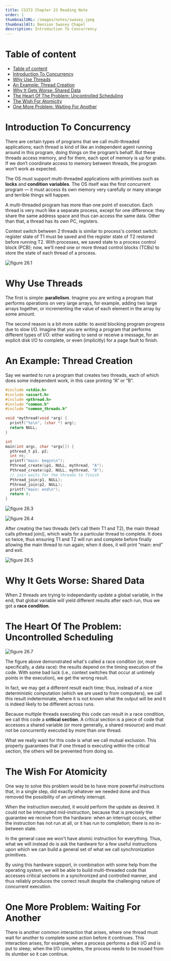```yaml
---
title: CS372 Chapter 23 Reading Note
order: 1
thumbnailURL: /images/notes/swasey.jpeg
thumbnailAlt: Denison Swasey Chapel
description: Introduction To Concurrency
---
```


# Table of content

- [Table of content](#table-of-content)
- [Introduction To Concurrency](#introduction-to-concurrency)
- [Why Use Threads](#why-use-threads)
- [An Example: Thread Creation](#an-example-thread-creation)
- [Why It Gets Worse: Shared Data](#why-it-gets-worse-shared-data)
- [The Heart Of The Problem: Uncontrolled Scheduling](#the-heart-of-the-problem-uncontrolled-scheduling)
- [The Wish For Atomicity](#the-wish-for-atomicity)
- [One More Problem: Waiting For Another](#one-more-problem-waiting-for-another)

# Introduction To Concurrency

There are certain types of programs that we call multi-threaded applications; each thread is kind of like an independent agent running around in this program, doing things on the program’s behalf. But these threads access memory, and for them, each spot of memory is up for grabs. If we don’t coordinate access to memory between threads, the program won’t work as expected.

The OS must support multi-threaded applications with primitives such as **locks** and **condition variables**. The OS itself was the first concurrent program — it must access its own memory very carefully or many strange and terrible things will happen.

A multi-threaded program has more than one point of execution. Each thread is very much like a separate process, except for one difference: they share the same address space and thus can access the same data. Other than that, a thread has its own PC, registers.

Context switch between 2 threads is similar to process's context switch: register state of T1 must be saved and the register state of T2 restored before running T2. With processes, we saved state to a process control block (PCB); now, we’ll need one or more thread control blocks (TCBs) to store the state of each thread of a process.

![figure 26.1](https://i.ibb.co/cQf52kn/26-1.png)

# Why Use Threads

The first is simple: **parallelism**. Imagine you are writing a program that performs operations on very large arrays, for example, adding two large arrays together, or incrementing the value of each element in the array by some amount.

The second reason is a bit more subtle: to avoid blocking program progress due to slow I/O. Imagine that you are writing a program that performs different types of I/O: either waiting to send or receive a message, for an explicit disk I/O to complete, or even (implicitly) for a page fault to finish.

# An Example: Thread Creation

Say we wanted to run a program that creates two threads, each of which does some independent work, in this case printing “A” or “B”.

```c
#include <stdio.h>
#include <assert.h>
#include <pthread.h>
#include "common.h"
#include "common_threads.h"

void *mythread(void *arg) {
  printf("%s\n", (char *) arg);
  return NULL;
}

int
main(int argc, char *argv[]) {
  pthread_t p1, p2;
  int rc;
  printf("main: begin\n");
  Pthread_create(&p1, NULL, mythread, "A");
  Pthread_create(&p2, NULL, mythread, "B");
  // join waits for the threads to finish
  Pthread_join(p1, NULL);
  Pthread_join(p2, NULL);
  printf("main: end\n");
  return 0;
}
```

![figure 26.3](https://i.ibb.co/7S0mymR/26-3.png)

![figure 26.4](https://i.ibb.co/pj17VTp/26-4.png)

After creating the two threads (let’s call them T1 and T2), the main thread calls pthread join(), which waits for a particular thread to complete. It does so twice, thus ensuring T1 and T2 will run and complete before finally allowing the main thread to run again; when it does, it will print “main: end” and exit.

![figure 26.5](https://i.ibb.co/zGkz503/26-5.png)

# Why It Gets Worse: Shared Data

When 2 threads are trying to independantly update a global variable, in the end, that global variable will yield different results after each run, thus we got a **race condition**.

# The Heart Of The Problem: Uncontrolled Scheduling

![figure 26.7](https://i.ibb.co/b2hyMS9/26-7.png)

The figure above demonstrated what's called a race condition (or, more specifically, a data race): the results depend on the timing execution of the code. With some bad luck (i.e., context switches that occur at untimely points in the execution), we get the wrong result.

In fact, we may get a different result each time; thus, instead of a nice deterministic computation (which we are used to from computers), we call this result indeterminate, where it is not known what the output will be and it is indeed likely to be different across runs.

Because multiple threads executing this code can result in a race condition, we call this code a **critical section**. A critical section is a piece of code that accesses a shared variable (or more generally, a shared resource) and must not be concurrently executed by more than one thread.

What we really want for this code is what we call mutual exclusion. This property guarantees that if one thread is executing within the critical section, the others will be prevented from doing so.

# The Wish For Atomicity

One way to solve this problem would be to have more powerful instructions that, in a single step, did exactly whatever we needed done and thus removed the possibility of an untimely interrupt.

When the instruction executed, it would perform the update as desired. It could not be interrupted mid-instruction, because that is precisely the guarantee we receive from the hardware: when an interrupt occurs, either the instruction has not run at all, or it has run to completion; there is no in-between state.

In the general case we won't have atomic instruction for everything. Thus, what we will instead do is ask the hardware for a few useful instructions upon which we can build a general set of what we call synchronization primitives.

By using this hardware support, in combination with some help from the operating system, we will be able to build multi-threaded code that accesses critical sections in a synchronized and controlled manner, and thus reliably produces the correct result despite the challenging nature of concurrent execution.

# One More Problem: Waiting For Another

There is another common interaction that arises, where one thread must wait for another to complete some action before it continues. This interaction arises, for example, when a process performs a disk I/O and is put to sleep; when the I/O completes, the process needs to be roused from its slumber so it can continue.


